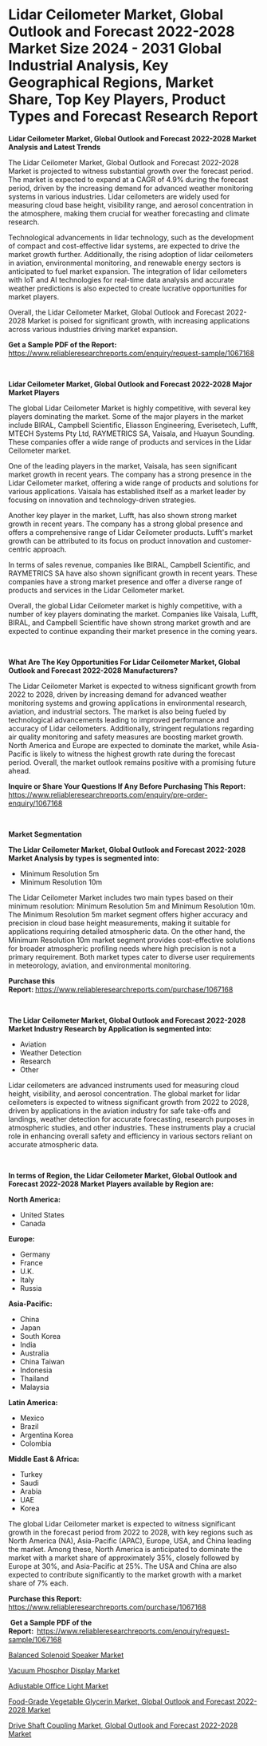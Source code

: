 <p><h1>Lidar Ceilometer Market, Global Outlook and Forecast 2022-2028 Market Size 2024 - 2031 Global Industrial Analysis, Key Geographical Regions, Market Share, Top Key Players, Product Types and Forecast Research Report</h1></p><p><strong>Lidar Ceilometer Market, Global Outlook and Forecast 2022-2028 Market Analysis and Latest Trends</strong></p>
<p><p>The Lidar Ceilometer Market, Global Outlook and Forecast 2022-2028 Market is projected to witness substantial growth over the forecast period. The market is expected to expand at a CAGR of 4.9% during the forecast period, driven by the increasing demand for advanced weather monitoring systems in various industries. Lidar ceilometers are widely used for measuring cloud base height, visibility range, and aerosol concentration in the atmosphere, making them crucial for weather forecasting and climate research.</p><p>Technological advancements in lidar technology, such as the development of compact and cost-effective lidar systems, are expected to drive the market growth further. Additionally, the rising adoption of lidar ceilometers in aviation, environmental monitoring, and renewable energy sectors is anticipated to fuel market expansion. The integration of lidar ceilometers with IoT and AI technologies for real-time data analysis and accurate weather predictions is also expected to create lucrative opportunities for market players.</p><p>Overall, the Lidar Ceilometer Market, Global Outlook and Forecast 2022-2028 Market is poised for significant growth, with increasing applications across various industries driving market expansion.</p></p>
<p><strong>Get a Sample PDF of the Report:&nbsp;</strong> <a href="https://www.reliableresearchreports.com/enquiry/request-sample/1067168">https://www.reliableresearchreports.com/enquiry/request-sample/1067168</a></p>
<p>&nbsp;</p>
<p><strong>Lidar Ceilometer Market, Global Outlook and Forecast 2022-2028 Major Market Players</strong></p>
<p><p>The global Lidar Ceilometer Market is highly competitive, with several key players dominating the market. Some of the major players in the market include BIRAL, Campbell Scientific, Eliasson Engineering, Everisetech, Lufft, MTECH Systems Pty Ltd, RAYMETRICS SA, Vaisala, and Huayun Sounding. These companies offer a wide range of products and services in the Lidar Ceilometer market.</p><p>One of the leading players in the market, Vaisala, has seen significant market growth in recent years. The company has a strong presence in the Lidar Ceilometer market, offering a wide range of products and solutions for various applications. Vaisala has established itself as a market leader by focusing on innovation and technology-driven strategies.</p><p>Another key player in the market, Lufft, has also shown strong market growth in recent years. The company has a strong global presence and offers a comprehensive range of Lidar Ceilometer products. Lufft's market growth can be attributed to its focus on product innovation and customer-centric approach.</p><p>In terms of sales revenue, companies like BIRAL, Campbell Scientific, and RAYMETRICS SA have also shown significant growth in recent years. These companies have a strong market presence and offer a diverse range of products and services in the Lidar Ceilometer market.</p><p>Overall, the global Lidar Ceilometer market is highly competitive, with a number of key players dominating the market. Companies like Vaisala, Lufft, BIRAL, and Campbell Scientific have shown strong market growth and are expected to continue expanding their market presence in the coming years.</p></p>
<p>&nbsp;</p>
<p><strong>What Are The Key Opportunities For Lidar Ceilometer Market, Global Outlook and Forecast 2022-2028 Manufacturers?</strong></p>
<p><p>The Lidar Ceilometer Market is expected to witness significant growth from 2022 to 2028, driven by increasing demand for advanced weather monitoring systems and growing applications in environmental research, aviation, and industrial sectors. The market is also being fueled by technological advancements leading to improved performance and accuracy of Lidar ceilometers. Additionally, stringent regulations regarding air quality monitoring and safety measures are boosting market growth. North America and Europe are expected to dominate the market, while Asia-Pacific is likely to witness the highest growth rate during the forecast period. Overall, the market outlook remains positive with a promising future ahead.</p></p>
<p><strong>Inquire or Share Your Questions If Any Before Purchasing This Report:</strong> <a href="https://www.reliableresearchreports.com/enquiry/pre-order-enquiry/1067168">https://www.reliableresearchreports.com/enquiry/pre-order-enquiry/1067168</a></p>
<p>&nbsp;</p>
<p><strong>Market Segmentation</strong></p>
<p><strong>The Lidar Ceilometer Market, Global Outlook and Forecast 2022-2028 Market Analysis by types is segmented into:</strong></p>
<p><ul><li>Minimum Resolution 5m</li><li>Minimum Resolution 10m</li></ul></p>
<p><p>The Lidar Ceilometer Market includes two main types based on their minimum resolution: Minimum Resolution 5m and Minimum Resolution 10m. The Minimum Resolution 5m market segment offers higher accuracy and precision in cloud base height measurements, making it suitable for applications requiring detailed atmospheric data. On the other hand, the Minimum Resolution 10m market segment provides cost-effective solutions for broader atmospheric profiling needs where high precision is not a primary requirement. Both market types cater to diverse user requirements in meteorology, aviation, and environmental monitoring.</p></p>
<p><strong>Purchase this Report:&nbsp;</strong><a href="https://www.reliableresearchreports.com/purchase/1067168">https://www.reliableresearchreports.com/purchase/1067168</a></p>
<p>&nbsp;</p>
<p><strong>The Lidar Ceilometer Market, Global Outlook and Forecast 2022-2028 Market Industry Research by Application is segmented into:</strong></p>
<p><ul><li>Aviation</li><li>Weather Detection</li><li>Research</li><li>Other</li></ul></p>
<p><p>Lidar ceilometers are advanced instruments used for measuring cloud height, visibility, and aerosol concentration. The global market for lidar ceilometers is expected to witness significant growth from 2022 to 2028, driven by applications in the aviation industry for safe take-offs and landings, weather detection for accurate forecasting, research purposes in atmospheric studies, and other industries. These instruments play a crucial role in enhancing overall safety and efficiency in various sectors reliant on accurate atmospheric data.</p></p>
<p>&nbsp;</p>
<p><strong>In terms of Region, the Lidar Ceilometer Market, Global Outlook and Forecast 2022-2028 Market Players available by Region are:</strong></p>
<p>
    <p> <strong> North America: </strong>
        <ul>
            <li>United States</li>
            <li>Canada</li>
        </ul>
        </p> 
    <p> <strong> Europe: </strong>
        <ul>
            <li>Germany</li>
            <li>France</li>
            <li>U.K.</li>
            <li>Italy</li>
            <li>Russia</li>
        </ul>
        </p> 
    <p> <strong> Asia-Pacific: </strong>
        <ul>
            <li>China</li>
            <li>Japan</li>
            <li>South Korea</li>
            <li>India</li>
            <li>Australia</li>
            <li>China Taiwan</li>
            <li>Indonesia</li>
            <li>Thailand</li>
            <li>Malaysia</li>
        </ul>
        </p> 
    <p> <strong> Latin America: </strong>
        <ul>
            <li>Mexico</li>
            <li>Brazil</li>
            <li>Argentina Korea</li>
            <li>Colombia</li>
        </ul>
        </p> 
    <p> <strong> Middle East & Africa: </strong>
        <ul>
            <li>Turkey</li>
            <li>Saudi</li>
            <li>Arabia</li>
            <li>UAE</li>
            <li>Korea</li>
        </ul>
    </p>
    </p>
<p><p>The global Lidar Ceilometer market is expected to witness significant growth in the forecast period from 2022 to 2028, with key regions such as North America (NA), Asia-Pacific (APAC), Europe, USA, and China leading the market. Among these, North America is anticipated to dominate the market with a market share of approximately 35%, closely followed by Europe at 30%, and Asia-Pacific at 25%. The USA and China are also expected to contribute significantly to the market growth with a market share of 7% each.</p></p>
<p><strong>Purchase this Report: </strong><a href="https://www.reliableresearchreports.com/purchase/1067168">https://www.reliableresearchreports.com/purchase/1067168</a></p>
<p>&nbsp;<strong>Get a Sample PDF of the Report:&nbsp;&nbsp;</strong><a href="https://www.reliableresearchreports.com/enquiry/request-sample/1067168">https://www.reliableresearchreports.com/enquiry/request-sample/1067168</a></p>
<p><strong></strong></p>
<p><p><a href="https://medium.com/@doylenader453/balanced-solenoid-speaker-nbsp-market-focuses-on-market-share-size-and-projected-forecast-till-4abe9489204b">Balanced Solenoid Speaker Market</a></p><p><a href="https://medium.com/@doylenader453/vacuum-phosphor-display-market-furnishes-information-on-market-share-market-trends-and-market-00d5ccce8a1d">Vacuum Phosphor Display Market</a></p><p><a href="https://medium.com/@doriscampbell78/analyzing-adjustable-office-light-market-global-industry-perspective-and-forecast-2024-to-2031-5cc480ae7a81">Adjustable Office Light Market</a></p><p><a href="https://github.com/peachesmcdowel1/Market-Research-Report-List-1/blob/main/food-grade-vegetable-glycerin-market-global-outlook-and-forecast-2022-2028-market.md">Food-Grade Vegetable Glycerin Market, Global Outlook and Forecast 2022-2028 Market</a></p><p><a href="https://github.com/kufem1/Market-Research-Report-List-1/blob/main/drive-shaft-coupling-market-global-outlook-and-forecast-2022-2028-market.md">Drive Shaft Coupling Market, Global Outlook and Forecast 2022-2028 Market</a></p></p>